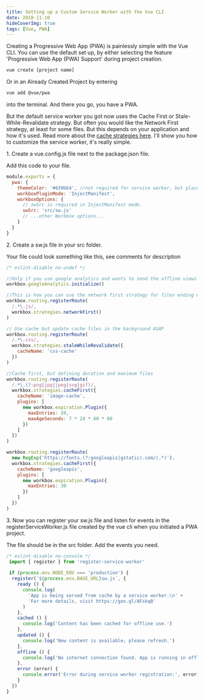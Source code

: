 ```yaml
---
title: Setting up a Custom Service Worker with the Vue CLI
date: 2018-11-10
hideCoverImg: true
tags: [Vue, PWA]
---
```


Creating a Progressive Web App (PWA) is painlessly simple with the Vue CLI. You can use the default set up, by either selecting the feature 'Progressive Web App (PWA) Support' during project creation.

```bash
vue create [project name]
```

Or in an Already Created Project by entering

```bash
vue add @vue/pwa
```

into the terminal. And there you go, you have a PWA.

But the default service worker you got now uses the Cache First or Stale-While-Revalidate strategy. But often you would like the Network First strategy, at least for some files. But this depends on your application and how it's used. Read more about the [cache strategies here](https://developers.google.com/web/tools/workbox/modules/workbox-strategies). I'll show you how to customize the service worker, it's really simple.

1\. Create a vue.config.js file next to the package.json file.

Add this code to your file.

```js
module.exports = {
  pwa: {
    themeColor: '#639bb4', //not required for service worker, but place theme color here if manifest.json doesn't change the color
    workboxPluginMode: 'InjectManifest',
    workboxOptions: {
      // swSrc is required in InjectManifest mode.
      swSrc: 'src/sw.js'
      // ...other Workbox options...
    }
  }
}
```

2\. Create a sw.js file in your src folder.

Your file could look something like this, see comments for description

```js
/* eslint-disable no-undef */

//Only if you use google analytics and wants to send the offline views
workbox.googleAnalytics.initialize()

//This is how you can use the network first strategy for files ending with .js
workbox.routing.registerRoute(
  /.*\.js/,
  workbox.strategies.networkFirst()
)

// Use cache but update cache files in the background ASAP
workbox.routing.registerRoute(
  /.*\.css/,
  workbox.strategies.staleWhileRevalidate({
    cacheName: 'css-cache'
  })
)

//Cache first, but defining duration and maximum files
workbox.routing.registerRoute(
  /.*\.(?:png|jpg|jpeg|svg|gif)/,
  workbox.strategies.cacheFirst({
    cacheName: 'image-cache',
    plugins: [
      new workbox.expiration.Plugin({
        maxEntries: 20,
        maxAgeSeconds: 7 * 24 * 60 * 60
      })
    ]
  })
)

workbox.routing.registerRoute(
  new RegExp('https://fonts.(?:googleapis|gstatic).com/(.*)'),
  workbox.strategies.cacheFirst({
    cacheName: 'googleapis',
    plugins: [
      new workbox.expiration.Plugin({
        maxEntries: 30
      })
    ]
  })
)
```

3\. Now you can register your sw.js file and listen for events in the registerServiceWorker.js file created by the vue cli when you initiated a PWA project.

The file should be in the src folder. Add the events you need.

```js
/* eslint-disable no-console */
 import { register } from 'register-service-worker'
 
 if (process.env.NODE_ENV === 'production') {
  register(`${process.env.BASE_URL}sw.js`, {
    ready () {
      console.log(
        'App is being served from cache by a service worker.\n' +
        'For more details, visit https://goo.gl/AFskqB'
      )
    },
    cached () {
      console.log('Content has been cached for offline use.')
    },
    updated () {
      console.log('New content is available; please refresh.')
    },
    offline () {
      console.log('No internet connection found. App is running in offline mode.')
    },
    error (error) {
      console.error('Error during service worker registration:', error)
    }
  })
}
```